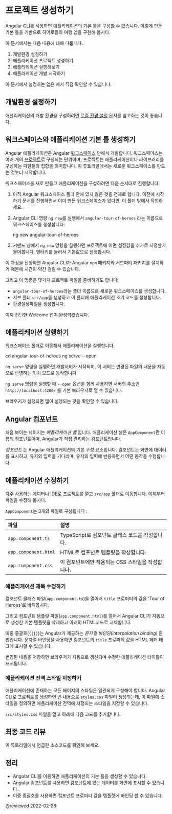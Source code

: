<!--
# Create a new project
-->
# 프로젝트 생성하기

<!--
You begin by creating an initial application using the Angular CLI.
Throughout this tutorial, you'll modify and extend that starter application to create the Tour of Heroes application.

In this part of the tutorial, you'll do the following:

1.  Set up your environment.
1.  Create a new workspace and initial application project.
1.  Serve the application.
1.  Make changes to the application.

<div class="alert is-helpful">

For the sample application that this page describes, see the <live-example></live-example>.

</div>
-->
Angular CLI를 사용하면 애플리케이션의 기본 틀을 구성할 수 있습니다.
이렇게 만든 기본 틀을 기반으로 히어로들의 여행 앱을 구현해 봅시다.

이 문서에서는 다음 내용에 대해 다룹니다.

1.  개발환경 설정하기
1.  애플리케이션 프로젝트 생성하기
1.  애플리케이션 실행해보기
1.  애플리케이션 개발 시작하기

<div class="alert is-helpful">

이 문서에서 설명하는 앱은 <live-example></live-example>에서 직접 확인할 수 있습니다.

</div>


<!--
## Set up your environment
-->
## 개발환경 설정하기

<!--
To set up your development environment, follow the instructions in [Local Environment Setup](guide/setup-local "Setting up for Local Development").
-->
애플리케이션의 개발 환경을 구성하려면 [로컬 환경 설정](guide/setup-local "Setting up for Local Development") 문서를 참고하는 것이 좋습니다.


<!--
## Create a new workspace and an initial application
-->
## 워크스페이스와 애플리케이션 기본 틀 생성하기

<!--
You develop applications in the context of an Angular [workspace](guide/glossary#workspace).
A workspace contains the files for one or more [projects](guide/glossary#project).
A project is the set of files that comprise an application or a library.
For this tutorial, you will create a new workspace.

To create a new workspace and an initial application project:

1.  Ensure that you are not already in an Angular workspace folder.
    For example, if you have previously created the Getting Started workspace, change to the parent of that folder.

1.  Run the CLI command `ng new` and provide the name `angular-tour-of-heroes`, as shown here:

    <code-example format="shell" language="shell">

    ng new angular-tour-of-heroes

    </code-example>

1.  The `ng new` command prompts you for information about features to include in the initial application project.
    Accept the defaults by pressing the Enter or Return key.

The Angular CLI installs the necessary Angular `npm` packages and other dependencies.
This can take a few minutes.

It also creates the following workspace and starter project files:

*   A new workspace, with a root folder named `angular-tour-of-heroes`
*   An initial skeleton app project in the `src/app` subfolder
*   Related configuration files

The initial app project contains a simple Welcome application, ready to run.
-->
Angular 애플리케이션은 Angular [워크스페이스](guide/glossary#workspace) 안에서 개발합니다.
워크스페이스는 여러 개의 [프로젝트](guide/glossary#project)로 구성되는 단위이며, 프로젝트는 애플리케이션이나 라이브러리를 구성하는 파일들의 집합을 의미합니다.
이 튜토리얼에서는 새로운 워크스페이스를 만드는 것부터 시작합니다.

워크스페이스를 새로 만들고 애플리케이션을 구성하려면 다음 순서대로 진행합니다:

1.  아직 Angular 워크스페이스 폴더 안에 있지 않은 것을 전제로 합니다.
    이전에 시작하기 문서를 진행하면서 이미 만든 워크스페이스가 있다면, 이 폴더 밖에서 작업하세요.

1.  Angular CLI 명령 `ng new`를 실행해서 `angular-tour-of-heroes` 라는 이름으로 워크스페이스를 생성합니다:

    <code-example format="shell" language="shell">

    ng new angular-tour-of-heroes

    </code-example>

1.  커맨드 창에서 `ng new` 명령을 실행하면 프로젝트에 어떤 설정값을 추가로 지정할지 물어봅니다.
    엔터키를 눌러서 기본값으로 진행합시다.

이 과정을 진행하면 Angular CLI가 Angular `npm` 패키지와 서드파티 패키지를 설치하기 때문에 시간이 약간 걸릴 수 있습니다.

그리고 이 명령은 몇가지 프로젝트 파일을 준비하기도 합니다:

*   `angular-tour-of-heroes`라는 폴더 이름으로 새로운 워크스페이스를 생성합니다.
*   서브 폴더 `src/app`를 생성하고 이 폴더에 애플리케이션 초기 코드를 생성합니다.
*   환경설정파일을 생성합니다.

이제 간단한 Welcome 앱이 완성되었습니다.


<!--
## Serve the application
-->
## 애플리케이션 실행하기

<!--
Go to the workspace directory and launch the application.

<code-example format="shell" language="shell">

cd angular-tour-of-heroes
ng serve --open

</code-example>

<div class="alert is-helpful">

The `ng serve` command builds the app, starts the development server,
watches the source files, and rebuilds the application as you make changes to those files.

The `--open` flag opens a browser to `http://localhost:4200`.

</div>

You should see the application running in your browser.
-->
워크스페이스 폴더로 이동해서 애플리케이션을 실행합니다.

<code-example format="shell" language="shell">

cd angular-tour-of-heroes
ng serve --open

</code-example>

<div class="alert is-helpful">

`ng serve` 명령을 실행하면 개발서버가 시작되며, 이 서버는 변경된 파일의 내용을 자동으로 반영하는 워치 모드로 동작합니다.

`ng serve` 명령을 실행할 때 `--open` 옵션을 함께 사용하면 서버의 주소인 `http://localhost:4200/` 를 기본 브라우저로 열 수 있습니다.

</div>

브라우저가 실행되면 앱이 실행되는 것을 확인할 수 있습니다.


<!--
## Angular components
-->
## Angular 컴포넌트

<!--
The page you see is the *application shell*.
The shell is controlled by an Angular **component** named `AppComponent`.

*Components* are the fundamental building blocks of Angular applications.
They display data on the screen, listen for user input, and take action based on that input.
-->
처음 보이는 페이지는 *애플리케이션 셸* 입니다.
애플리케이션 셸은 `AppComponent`란 이름의 컴포넌트이며, Angular가 직접 관리하는 컴포넌트입니다.

*컴포넌트* 는 Angular 애플리케이션의 기본 구성 요소입니다.
컴포넌트는 화면에 데이터를 표시하고, 유저의 입력을 기다리며, 유저의 입력에 반응하면서 어떤 동작을 수행합니다.


<!--
## Make changes to the application
-->
## 애플리케이션 수정하기

<!--
Open the project in your favorite editor or IDE and navigate to the `src/app` folder to make some changes to the starter application.

You'll find the implementation of the shell `AppComponent` distributed over three files:

| Files                | Details |
|:---                  |:---     |
| `app.component.ts`   | The component class code, written in TypeScript. |
| `app.component.html` | The component template, written in HTML.         |
| `app.component.css`  | The component's private CSS styles.              |
-->
자주 사용하는 에디터나 IDE로 프로젝트를 열고 `src/app` 폴더로 이동합니다. 이제부터 파일을 수정해 봅시다.

`AppComponent`는 3개의 파일로 구성됩니다 :

| 파일                   | 설명                              |
|:---------------------|:--------------------------------|
| `app.component.ts`   | TypeScript로 컴포넌트 클래스 코드를 작성합니다. |
| `app.component.html` | HTML로 컴포넌트 템플릿을 작성합니다.          |
| `app.component.css`  | 이 컴포넌트에만 적용되는 CSS 스타일을 작성합니다.   |


<!--
### Change the application title
-->
### 애플리케이션 제목 수정하기

<!--
Open the component class file \(`app.component.ts`\) and change the value of the `title` property to 'Tour of Heroes'.

<code-example header="app.component.ts (class title property)" path="toh-pt0/src/app/app.component.ts" region="set-title"></code-example>

Open the component template file \(`app.component.html`\) and delete the default template generated by the Angular CLI.
Replace it with the following line of HTML.

<code-example header="app.component.html (template)" path="toh-pt0/src/app/app.component.html"></code-example>

The double curly braces are Angular's *interpolation binding* syntax.
This interpolation binding presents the component's `title` property value inside the HTML header tag.

The browser refreshes and displays the new application title.
-->
컴포넌트 클래스 파일\(`app.component.ts`\)을 열어서 `title` 프로퍼티의 값을 'Tour of Heroes'로 바꿔봅시다.

<code-example header="app.component.ts (title 프로퍼티)" path="toh-pt0/src/app/app.component.ts" region="set-title"></code-example>

그리고 컴포넌트 템플릿 파일\(`app.component.html`\)를 열어서 Angular CLI가 자동으로 생성한 기본 템플릿을 삭제하고 아래의 HTML코드로 교체합니다.

<code-example header="app.component.html (템플릿)" path="toh-pt0/src/app/app.component.html"></code-example>

이중 중괄호\(`{{}}`\)는 Angular가 제공하는 *문자열 바인딩\(interpolation binding\)* 문법입니다.
문자열 바인딩을 사용하면 컴포넌트의 `title` 프로퍼티 값을 HTML 헤더 태그에 표시할 수 있습니다.

변경된 내용을 저장하면 브라우저가 자동으로 갱신되며 수정한 애플리케이션 타이틀이 표시됩니다.


<a id="app-wide-styles"></a>

<!--
### Add application styles
-->
### 애플리케이션 전역 스타일 지정하기

<!--
Most apps strive for a consistent look across the application.
The CLI generated an empty `styles.css` for this purpose.
Put your application-wide styles there.

Open `src/styles.css` and add the code below to the file.

<code-example header="src/styles.css (excerpt)" path="toh-pt0/src/styles.1.css"></code-example>
-->
애플리케이션에 존재하는 모든 페이지의 스타일은 일관되게 구성해야 합니다.
Angular CLI로 프로젝트를 생성하면 빈 내용으로 `styles.css` 파일이 생성되는데, 이 파일에 스타일을 정의하면 애플리케이션 전역에 지정되는 스타일을 지정할 수 있습니다.

`src/styles.css` 파일을 열고 아래에 다음 코드를 추가합니다.

<code-example header="src/styles.css (일부)" path="toh-pt0/src/styles.1.css"></code-example>


<!--
## Final code review
-->
## 최종 코드 리뷰

<!--
Here are the code files discussed on this page.

<code-tabs>
    <code-pane header="src/app/app.component.ts" path="toh-pt0/src/app/app.component.ts"></code-pane>
    <code-pane header="src/app/app.component.html" path="toh-pt0/src/app/app.component.html"></code-pane>
    <code-pane header="src/styles.css (excerpt)" path="toh-pt0/src/styles.1.css"></code-pane>
</code-tabs>
-->
이 튜토리얼에서 언급한 소스코드를 확인해 보세요.

<code-tabs>
    <code-pane header="src/app/app.component.ts" path="toh-pt0/src/app/app.component.ts"></code-pane>
    <code-pane header="src/app/app.component.html" path="toh-pt0/src/app/app.component.html"></code-pane>
    <code-pane header="src/styles.css (excerpt)" path="toh-pt0/src/styles.1.css"></code-pane>
</code-tabs>


<!--
## Summary
-->
## 정리

<!--
*   You created the initial application structure using the Angular CLI
*   You learned that Angular components display data
*   You used the double curly braces of interpolation to display the application title
-->
*   Angular CLI를 이용하면 애플리케이션의 기본 틀을 생성할 수 있습니다.
*   Angular 컴포넌트를 사용하면 컴포넌트에 있는 데이터를 화면에 표시할 수 있습니다.
*   이중 중괄호를 사용하면 컴포넌트 프로퍼티 값을 템플릿에 바인딩 할 수 있습니다.


@reviewed 2022-02-28
